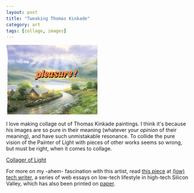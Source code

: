 ```yaml
---
layout: post
title: "Tweaking Thomas Kinkade"
category: art
tags: [collage, images]
---
```

[![Kinkade!](/assets/pleasure!.jpg)](http://sevendown.org/collage/kinkade/)

I love making collage out of Thomas Kinkade paintings. I think it's because his images are so pure in their meaning (whatever your *opinion* of their meaning), and have such unmistakable resonance. To collide the pure vision of the Painter of Light with pieces of other works seems so wrong, but must be right, when it comes to collage.

<a href="http://sevendown.org/collage/kinkade/" target="_blank">Collager of Light</a>

For more on my -ahem- fascination with this artist, read [this piece](http://www.imby.net/20090512/simpler-times/)  at [&#40;low&#41; tech writer](http://lowtechwriter.com), a series of web essays on low-tech lifestyle in high-tech Silicon Valley, which has also been printed on [paper](http://bit.ly/lowtechwriter). 
